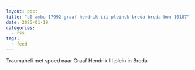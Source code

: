 ```yaml
---
layout: post
title: "a0 ambu 17992 graaf hendrik iii pleinck breda breda bon 10187"
date: 2025-01-19
categories: 
  - rss
tags: 
  - feed
---
```


Traumaheli met spoed naar Graaf Hendrik III plein in Breda
